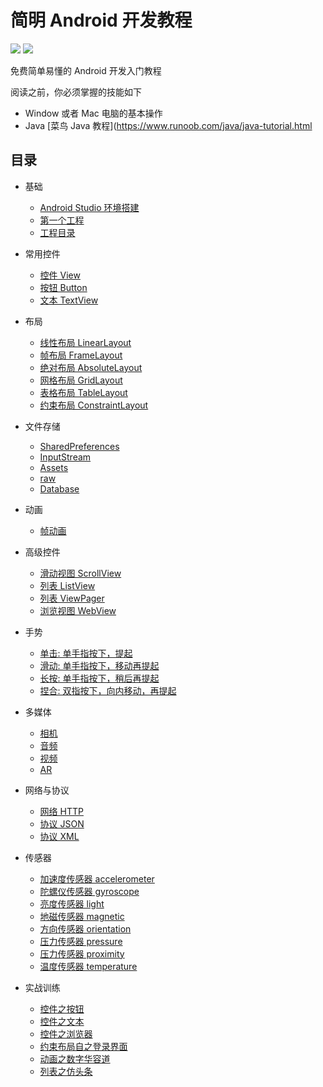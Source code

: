 简明 Android 开发教程
============================

[![](https://img.shields.io/badge/Android-3DDC84?style=for-the-badge&logo=android&logoColor=white)](https://developer.android.google.cn)  [![](https://img.shields.io/badge/Java-ED8B00?style=for-the-badge&logo=openjdk&logoColor=white)](https://www.java.com/en/)

免费简单易懂的 Android 开发入门教程

阅读之前，你必须掌握的技能如下

- Window 或者 Mac 电脑的基本操作
- Java [菜鸟 Java 教程](https://www.runoob.com/java/java-tutorial.html

## 目录

* 基础
  * [Android Studio 环境搭建](#待完成)
  * [第一个工程](#待完成)
  * [工程目录](#待完成)

* 常用控件
  * [控件 View](#待完成)
  * [按钮 Button](#待完成)
  * [文本 TextView](#待完成)

* 布局
  * [线性布局 LinearLayout](#待完成)
  * [帧布局 FrameLayout](#待完成)
  * [绝对布局 AbsoluteLayout](#待完成)
  * [网格布局 GridLayout](#待完成)
  * [表格布局 TableLayout](#待完成)
  * [约束布局 ConstraintLayout](#待完成)

* 文件存储
  * [SharedPreferences](#待完成)
  * [InputStream](#待完成)
  * [Assets](#待完成)
  * [raw](#待完成)
  * [Database](#待完成)

* 动画
  * [帧动画](#待完成)

* 高级控件
  * [滑动视图 ScrollView](#待完成)
  * [列表 ListView](#待完成)
  * [列表 ViewPager](#待完成)
  * [浏览视图 WebView](#待完成)

* 手势
  * [单击: 单手指按下，提起](#待完成)
  * [滑动: 单手指按下，移动再提起](#待完成)
  * [长按: 单手指按下，稍后再提起](#待完成)
  * [捏合: 双指按下，向内移动，再提起](#待完成)

* 多媒体
  * [相机](#待完成)
  * [音频](#待完成)
  * [视频](#待完成)
  * [AR](#待完成)

* 网络与协议
  * [网络 HTTP](#待完成)
  * [协议 JSON](#待完成)
  * [协议 XML](#待完成)

* 传感器
  * [加速度传感器 accelerometer](#待完成)
  * [陀螺仪传感器 gyroscope](#待完成)
  * [亮度传感器 light](#待完成)
  * [地磁传感器 magnetic](#待完成)
  * [方向传感器 orientation](#待完成)
  * [压力传感器 pressure](#待完成)
  * [压力传感器 proximity](#待完成)
  * [温度传感器 temperature](#待完成)

* 实战训练
  * [控件之按钮](#待完成)
  * [控件之文本](#待完成)
  * [控件之浏览器](#待完成)
  * [约束布局自之登录界面](#待完成)
  * [动画之数字华容道](#待完成)
  * [列表之仿头条](#待完成)
